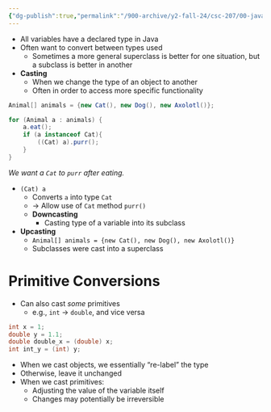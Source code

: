 ```yaml
---
{"dg-publish":true,"permalink":"/900-archive/y2-fall-24/csc-207/00-java/casting/","tags":["#cs","#java","#lecture","#note","university"],"created":"2024-10-05T21:34:55.158-07:00","updated":"2024-10-30T17:51:49.991-07:00"}
---
```



- All variables have a declared type in Java
- Often want to convert between types used
    - Sometimes a more general superclass is better for one situation, but a subclass is better in another
- **Casting**
    - When we change the type of an object to another
    - Often in order to access more specific functionality

```java
Animal[] animals = {new Cat(), new Dog(), new Axolotl()};

for (Animal a : animals) {
    a.eat();
    if (a instanceof Cat){
        ((Cat) a).purr();
    }
}
```

*We want a `Cat` to `purr` after eating.*

- `(Cat) a`
    - Converts `a` into type `Cat`
    - → Allow use of `Cat` method `purr()`
    - **Downcasting**
        - Casting type of a variable into its subclass
- **Upcasting**
    - `Animal[] animals = {new Cat(), new Dog(), new Axolotl()}`
    - Subclasses were cast into a superclass

# Primitive Conversions

- Can also cast *some* primitives
    - e.g., `int` → `double`, and vice versa

```java
int x = 1;
double y = 1.1;
double double_x = (double) x;
int int_y = (int) y;
```

- When we cast objects, we essentially “re-label” the type
- Otherwise, leave it unchanged
- When we cast primitives:
    - Adjusting the value of the variable itself
    - Changes may potentially be irreversible